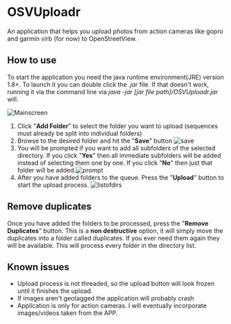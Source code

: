 # OSVUploadr

An application that helps you upload photos from action cameras like gopro and garmin virb (for now) to OpenStreetView.

## How to use ##
To start the application you need the java runtime environment(JRE) version 1.8+. To launch it you can double click the *.jar* file. If that doesn't work, running it via the command line via *java -jar [jar file path]/OSVUploadr.jar* will.

![Mainscreen](https://cloud.githubusercontent.com/assets/498547/17795874/01a06620-658a-11e6-9b05-79c5236b1cee.PNG)

1. Click "**Add Folder**" to select the folder you want to upload (sequences must already be split into individual folders)
2. Browse to the desired folder and hit the "**Save**" button ![save](https://cloud.githubusercontent.com/assets/498547/17811191/630c3ff0-65ef-11e6-9b76-8ca7c87479f8.PNG)
3. You will be prompted if you want to add all subfolders of the selected directory. If you click "**Yes**" then all immediate subfolders will be added instead of selecting them one by one. If you click "**No**" then just that folder will be added.![prompt](https://cloud.githubusercontent.com/assets/498547/17811312/10916790-65f0-11e6-995f-78b1650bcc96.PNG)
4. After you have added folders to the queue. Press the "**Upload**" button to start the upload process. ![listofdirs](https://cloud.githubusercontent.com/assets/498547/17811345/3a7fb8ae-65f0-11e6-912c-e5224b0bb523.PNG)

## Remove duplicates ##
Once you have added the folders to be processed, press the "**Remove Duplicates**" button.
This is a **non destructive** option, it will simply move the duplicates into a folder called duplicates. If you ever need them again they will be available. This will process every folder in the directory list.


## Known issues ##
- Upload process is not threaded, so the upload button will look frozen until it finishes the upload.
- If images aren't geotagged the application will probably crash
- Application is only for action cameras. I will eventually incorporate images/videos taken from the APP.